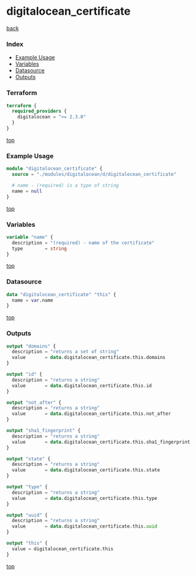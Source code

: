 # digitalocean_certificate

[back](../digitalocean.md)

### Index

- [Example Usage](#example-usage)
- [Variables](#variables)
- [Datasource](#datasource)
- [Outputs](#outputs)

### Terraform

```terraform
terraform {
  required_providers {
    digitalocean = ">= 2.3.0"
  }
}
```

[top](#index)

### Example Usage

```terraform
module "digitalocean_certificate" {
  source = "./modules/digitalocean/d/digitalocean_certificate"

  # name - (required) is a type of string
  name = null
}
```

[top](#index)

### Variables

```terraform
variable "name" {
  description = "(required) - name of the certificate"
  type        = string
}
```

[top](#index)

### Datasource

```terraform
data "digitalocean_certificate" "this" {
  name = var.name
}
```

[top](#index)

### Outputs

```terraform
output "domains" {
  description = "returns a set of string"
  value       = data.digitalocean_certificate.this.domains
}

output "id" {
  description = "returns a string"
  value       = data.digitalocean_certificate.this.id
}

output "not_after" {
  description = "returns a string"
  value       = data.digitalocean_certificate.this.not_after
}

output "sha1_fingerprint" {
  description = "returns a string"
  value       = data.digitalocean_certificate.this.sha1_fingerprint
}

output "state" {
  description = "returns a string"
  value       = data.digitalocean_certificate.this.state
}

output "type" {
  description = "returns a string"
  value       = data.digitalocean_certificate.this.type
}

output "uuid" {
  description = "returns a string"
  value       = data.digitalocean_certificate.this.uuid
}

output "this" {
  value = digitalocean_certificate.this
}
```

[top](#index)
